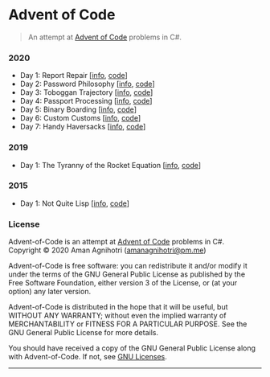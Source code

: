 # Advent of Code

> An attempt at [Advent of Code](https://adventofcode.com/) problems in C#.

### 2020

- Day 1: Report Repair [[info](https://adventofcode.com/2020/day/1), [code](/src/ReportRepair)]
- Day 2: Password Philosophy [[info](https://adventofcode.com/2020/day/2), [code](/src/PasswordPhilosophy)]
- Day 3: Toboggan Trajectory [[info](https://adventofcode.com/2020/day/3), [code](/src/TobogganTrajectory)]
- Day 4: Passport Processing [[info](https://adventofcode.com/2020/day/4), [code](/src/PassportProcessing)]
- Day 5: Binary Boarding [[info](https://adventofcode.com/2020/day/5), [code](/src/BinaryBoarding)]
- Day 6: Custom Customs [[info](https://adventofcode.com/2020/day/6), [code](/src/CustomCustoms)]
- Day 7: Handy Haversacks [[info](https://adventofcode.com/2020/day/7), [code](/src/HandyHaversacks)]

### 2019

- Day 1: The Tyranny of the Rocket Equation [[info](https://adventofcode.com/2019/day/1), [code](/src/RocketEquation)]

### 2015

- Day 1: Not Quite Lisp [[info](https://adventofcode.com/2015/day/1), [code](/src/NotQuiteLisp)]

### License

Advent-of-Code is an attempt at [Advent of Code](https://adventofcode.com/) problems in C#.  
Copyright © 2020  Aman Agnihotri (amanagnihotri@pm.me)

Advent-of-Code is free software: you can redistribute it and/or modify
it under the terms of the GNU General Public License as published
by the Free Software Foundation, either version 3 of the License, or
(at your option) any later version.

Advent-of-Code is distributed in the hope that it will be useful,
but WITHOUT ANY WARRANTY; without even the implied warranty of
MERCHANTABILITY or FITNESS FOR A PARTICULAR PURPOSE.  See the
GNU General Public License for more details.

You should have received a copy of the GNU General Public License
along with Advent-of-Code.  If not, see [GNU Licenses](https://www.gnu.org/licenses/).

---
